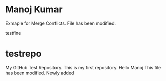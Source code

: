 Manoj Kumar
=======
Exmaple for Merge Conflicts.
File has been modified.

testfine
# testrepo

My GitHub Test Repository.
This is my first repository.
Hello Manoj
This file has been modified.
Newly added
